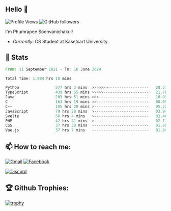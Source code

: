 
<h2>Hello 👋</h2> 

![Profile Views](https://komarev.com/ghpvc/?username=Homiez09&label=Profile%20views&color=0e75b6&style=flat)
![GitHub followers](https://img.shields.io/github/followers/HomieZ09.svg?style=social&label=Follow)


I'm Phumrapee Soenvanichakul!

- <i>Currently:</i> CS Student at Kasetsart University.

<h2>👀 Stats</h2>

<!--START_SECTION:waka-->

```rust
From: 11 September 2021 - To: 16 June 2024

Total Time: 1,984 hrs 10 mins

Python                577 hrs 3 mins  >>>>>>>------------------   28.57 %
TypeScript            439 hrs 55 mins >>>>>--------------------   21.78 %
Java                  203 hrs 51 mins >>>----------------------   10.09 %
C                     163 hrs 19 mins >>-----------------------   08.09 %
C++                   105 hrs 20 mins >------------------------   05.22 %
JavaScript            79 hrs 28 mins  >------------------------   03.94 %
Svelte                50 hrs 4 mins   >------------------------   02.48 %
PHP                   42 hrs 41 mins  >------------------------   02.11 %
CSS                   37 hrs 59 mins  -------------------------   01.88 %
Vue.js                37 hrs 7 mins   -------------------------   01.84 %
```

<!--END_SECTION:waka-->

<h2>📫 How to reach me:</h2>

<a href="mailto:phumrapeesoen1@gmail.com">![Gmail](https://img.shields.io/badge/Gmail-D14836?style=for-the-badge&logo=gmail&logoColor=white)</a> 
<a href="https://web.facebook.com/phumrapee.soenvanichakul.3/">![Facebook](https://img.shields.io/badge/Facebook-4267B2?style=for-the-badge&logo=facebook&logoColor=white)</a>

<a href="https://discord.gg/EWnAEUtFVm">![Discord](https://discord.c99.nl/widget/theme-1/297740667784921089.png)</a> 

<h2>🏆 Github Trophies:</h2>

[![trophy](https://github-profile-trophy.vercel.app/?username=Homiez09&theme=discord&row=1)](https://github.com/ryo-ma/github-profile-trophy)
